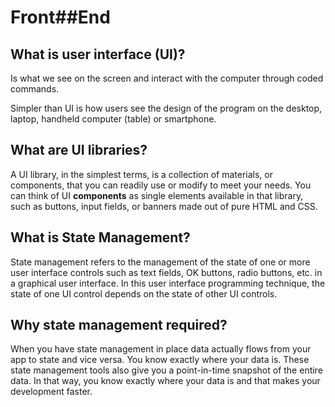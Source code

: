 # Front##End

## What is user interface (UI)?

Is what we see on the screen and interact with the computer through coded commands.

Simpler than UI is how users see the design of the program on the desktop, laptop, handheld computer (table) or smartphone.

## What are UI libraries?

A UI library, in the simplest terms, is a collection of materials, or components, that you can readily use or modify to meet your needs. You can think of UI **components** as single elements available in that library, such as buttons, input fields, or banners made out of pure HTML and CSS.

## What is State Management?

State management refers to the management of the state of one or more user interface controls such as text fields, OK buttons, radio buttons, etc. in a graphical user interface. In this user interface programming technique, the state of one UI control depends on the state of other UI controls.

## Why state management required?

When you have state management in place data actually flows from your app to state and vice versa. You know exactly where your data is. These state management tools also give you a point-in-time snapshot of the entire data. In that way, you know exactly where your data is and that makes your development faster.
